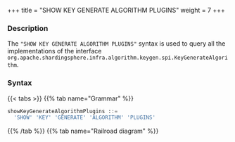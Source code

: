 +++
title = "SHOW KEY GENERATE ALGORITHM PLUGINS"
weight = 7
+++

### Description

The `"SHOW KEY GENERATE ALGORITHM PLUGINS"` syntax is used to query all the implementations of the interface `org.apache.shardingsphere.infra.algorithm.keygen.spi.KeyGenerateAlgorithm`.

### Syntax

{{< tabs >}}
{{% tab name="Grammar" %}}
```sql
showKeyGenerateAlgorithmPlugins ::=
  'SHOW' 'KEY' 'GENERATE' 'ALGORITHM' 'PLUGINS'
```
{{% /tab %}}
{{% tab name="Railroad diagram" %}}
<iframe frameborder="0" name="diagram" id="diagram" width="100%" height="100%"></iframe>
{{% /tab %}}
{{< /tabs >}}

### Return Value Description

| Columns      | Description  |
|--------------|--------------|
| type         | type         |
| type_aliases | type aliases |
| description  | description  |

### Example

- Query all the implementations for `org.apache.shardingsphere.infra.algorithm.keygen.spi.KeyGenerateAlgorithm` interface

```sql
SHOW KEY GENERATE ALGORITHM PLUGINS
```

```sql
SHOW KEY GENERATE ALGORITHM PLUGINS;
+-----------+--------------+-------------+
| type      | type_aliases | description |
+-----------+--------------+-------------+
| UUID      |              |             |
| SNOWFLAKE |              |             |
+-----------+--------------+-------------+
2 rows in set (0.05 sec)
```

### Reserved word

`SHOW`, `KEY`, `GENERATE`, `ALGORITHM`, `PLUGINS`

### Related links

- [Reserved word](/en/user-manual/shardingsphere-proxy/distsql/syntax/reserved-word/)
